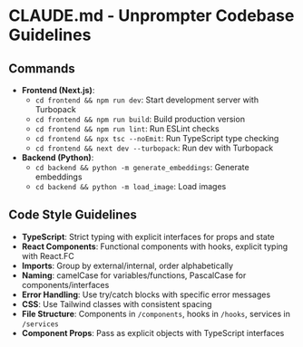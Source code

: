 # CLAUDE.md - Unprompter Codebase Guidelines

## Commands
- **Frontend (Next.js)**: 
  - `cd frontend && npm run dev`: Start development server with Turbopack
  - `cd frontend && npm run build`: Build production version
  - `cd frontend && npm run lint`: Run ESLint checks
  - `cd frontend && npx tsc --noEmit`: Run TypeScript type checking
  - `cd frontend && next dev --turbopack`: Run dev with Turbopack
- **Backend (Python)**:
  - `cd backend && python -m generate_embeddings`: Generate embeddings
  - `cd backend && python -m load_image`: Load images

## Code Style Guidelines
- **TypeScript**: Strict typing with explicit interfaces for props and state
- **React Components**: Functional components with hooks, explicit typing with React.FC
- **Imports**: Group by external/internal, order alphabetically
- **Naming**: camelCase for variables/functions, PascalCase for components/interfaces
- **Error Handling**: Use try/catch blocks with specific error messages
- **CSS**: Use Tailwind classes with consistent spacing
- **File Structure**: Components in `/components`, hooks in `/hooks`, services in `/services`
- **Component Props**: Pass as explicit objects with TypeScript interfaces